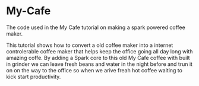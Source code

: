 My-Cafe
=======

The code used in the My Cafe tutorial on making a spark powered coffee maker.

This tutorial shows how to convert a old coffee maker into a internet controlerable coffee maker that helps keep the office going all day long with amazing coffe. By adding a Spark core to this old My Cafe coffee with built in grinder we can leave fresh beans and water in the night before and trun it on on the way to the office so when we arive freah hot coffee waiting to kick start productivity. 

